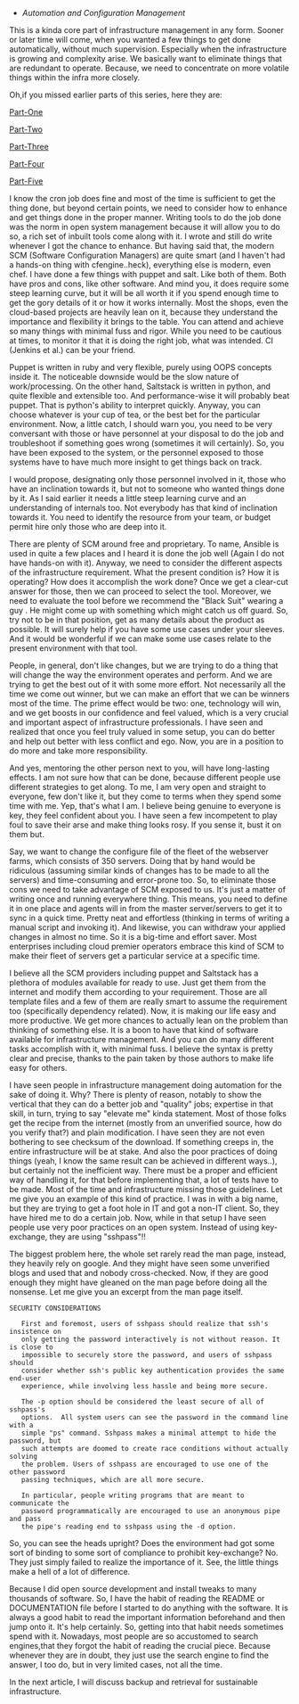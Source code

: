 * *Automation and Configuration Management*

This is a kinda core part of infrastructure management in any form. Sooner or
later time will come, when you wanted a few things to get done automatically,
without much supervision. Especially when the infrastructure is growing and
complexity arise. We basically want to eliminate things that are redundant to
operate. Because, we need to concentrate on more volatile things within the
infra more closely.

Oh,if you missed earlier parts of this series, here they are:

[Part-One](https://unixbhaskar.wordpress.com/2022/04/26/linux-infrastructure-management-part-i/)

[Part-Two](https://unixbhaskar.wordpress.com/2022/04/27/linux-infrastructure-management-part-ii/)

[Part-Three](https://unixbhaskar.wordpress.com/2022/04/28/linux-infrastructure-management-part-iii/)

[Part-Four](https://unixbhaskar.wordpress.com/2022/04/29/linux-infrastructure-management-part-iv/)

[Part-Five](https://unixbhaskar.wordpress.com/2022/04/30/linux-infrastructure-management-part-v/)

I know the cron job does fine and most of the time is sufficient to get the
thing done, but beyond certain points, we need to consider how to enhance and
get things done in the proper manner. Writing tools to do the job done was the
norm in open system management because it will allow you to do so, a rich set of
inbuilt tools come along with it. I wrote and still do write whenever I got the
chance to enhance. But having said that, the modern SCM (Software Configuration
Managers) are quite smart (and I haven't had a hands-on thing with
cfengine..heck), everything else is modern, even chef. I have done a few things
with puppet and salt. Like both of them. Both have pros and cons, like other
software. And mind you, it does require some steep learning curve, but it will
be all worth it if you spend enough time to get the gory details of it or how it
works internally. Most the shops, even the cloud-based projects are heavily lean
on it, because they understand the importance and flexibility it brings to the
table. You can attend and achieve so many things with minimal fuss and
rigor. While you need to be cautious at times, to monitor it that it is doing
the right job, what was intended. CI (Jenkins et al.) can be your friend.

Puppet is written in ruby and very flexible, purely using OOPS concepts inside
it. The noticeable downside would be the slow nature of work/processing. On the
other hand, Saltstack is written in python, and quite flexible and extensible
too. And performance-wise it will probably beat puppet. That is python's ability
to interpret quickly. Anyway, you can choose whatever is your cup of tea, or the
best bet for the particular environment. Now, a little catch, I should warn you,
you need to be very conversant with those or have personnel at your disposal to
do the job and troubleshoot if something goes wrong (sometimes it will
certainly). So, you have been exposed to the system, or the personnel exposed to
those systems have to have much more insight to get things back on track.

I would propose, designating only those personnel involved in it, those who have
an inclination towards it, but not to someone who wanted things done by it. As I
said earlier it needs a little steep learning curve and an understanding of
internals too. Not everybody has that kind of inclination towards it. You need
to identify the resource from your team, or budget permit hire only those who
are deep into it.

There are plenty of SCM around free and proprietary. To name, Ansible is used in
quite a few places and I heard it is done the job well (Again I do not have
hands-on with it). Anyway, we need to consider the different aspects of the
infrastructure requirement. What the present condition is? How it is operating?
How does it accomplish the work done? Once we get a clear-cut answer for those,
then we can proceed to select the tool. Moreover, we need to evaluate the tool
before we recommend the "Black Suit" wearing a guy . He might come up with
something which might catch us off guard. So, try not to be in that position,
get as many details about the product as possible. It will surely help if you
have some use cases under your sleeves.  And it would be wonderful if we can
make some use cases relate to the present environment with that tool.

People, in general, don't like changes, but we are trying to do a thing that
will change the way the environment operates and perform. And we are trying to
get the best out of it with some more effort. Not necessarily all the time we
come out winner, but we can make an effort that we can be winners most of the
time. The prime effect would be two: one, technology will win, and we get boosts
in our confidence and feel valued, which is a very crucial and important aspect
of infrastructure professionals. I have seen and realized that once you feel
truly valued in some setup, you can do better and help out better with less
conflict and ego. Now, you are in a position to do more and take more
responsibility.

And yes, mentoring the other person next to you, will have long-lasting
effects. I am not sure how that can be done, because different people use
different strategies to get along. To me, I am very open and straight to
everyone, few don't like it, but they come to terms when they spend some time
with me. Yep, that's what I am. I believe being genuine to everyone is key, they
feel confident about you. I have seen a few incompetent to play foul to save
their arse and make thing looks rosy. If you sense it, bust it on them but.

Say, we want to change the configure file of the fleet of the webserver farms,
which consists of 350 servers. Doing that by hand would be ridiculous (assuming
similar kinds of changes has to be made to all the servers) and time-consuming
and error-prone too. So, to eliminate those cons we need to take advantage of
SCM exposed to us. It's just a matter of writing once and running everywhere
thing. This means, you need to define it in one place and agents will in from
the master server/servers to get it to sync in a quick time. Pretty neat and
effortless (thinking in terms of writing a manual script and invoking it). And
likewise, you can withdraw your applied changes in almost no time. So it is a
big-time and effort saver. Most enterprises including cloud premier operators
embrace this kind of SCM to make their fleet of servers get a particular service
at a specific time.

I believe all the SCM providers including puppet and Saltstack has a plethora of
modules available for ready to use. Just get them from the internet and modify
them according to your requirement. Those are all template files and a few of
them are really smart to assume the requirement too (specifically dependency
related). Now, it is making our life easy and more productive. We get more
chances to actually lean on the problem than thinking of something else. It is a
boon to have that kind of software available for infrastructure management. And
you can do many different tasks accomplish with it, with minimal fuss. I believe
the syntax is pretty clear and precise, thanks to the pain taken by those
authors to make life easy for others.

I have seen people in infrastructure management doing automation for the sake of
doing it. Why? There is plenty of reason, notably to show the vertical that they
can do a better job and "quality" jobs; expertise in that skill, in turn, trying
to say "elevate me" kinda statement. Most of those folks get the recipe from the
internet (mostly from an unverified source, how do you verify that?) and plain
modification. I have seen they are not even bothering to see checksum of the
download. If something creeps in, the entire infrastructure will be at
stake. And also the poor practices of doing things (yeah, I know the same result
can be achieved in different ways..), but certainly not the inefficient
way. There must be a proper and efficient way of handling it, for that before
implementing that, a lot of tests have to be made. Most of the time and
infrastructure missing those guidelines. Let me give you an example of this kind
of practice. I was in with a big name, but they are trying to get a foot hole in
IT and got a non-IT client. So, they have hired me to do a certain job. Now,
while in that setup I have seen people use very poor practices on an open
system. Instead of using key-exchange, they are using "sshpass"!!

The biggest problem here, the whole set rarely read the man page, instead, they
heavily rely on google. And they might have seen some unverified blogs and used
that and nobody cross-checked. Now, if they are good enough they might have
gleaned on the man page before doing all the nonsense. Let me give you an
excerpt from the man page itself.

```
SECURITY CONSIDERATIONS

   First and foremost, users of sshpass should realize that ssh's insistence on
   only getting the password interactively is not without reason. It is close to
   impossible to securely store the password, and users of sshpass should
   consider whether ssh's public key authentication provides the same end-user
   experience, while involving less hassle and being more secure.

   The -p option should be considered the least secure of all of sshpass's
   options.  All system users can see the password in the command line with a
   simple "ps" command. Sshpass makes a minimal attempt to hide the password, but
   such attempts are doomed to create race conditions without actually solving
   the problem. Users of sshpass are encouraged to use one of the other password
   passing techniques, which are all more secure.

   In particular, people writing programs that are meant to communicate the
   password programmatically are encouraged to use an anonymous pipe and pass
   the pipe's reading end to sshpass using the -d option.

```

So, you can see the heads upright? Does the environment had got some sort of
binding to some sort of compliance to prohibit key-exchange? No. They just
simply failed to realize the importance of it. See, the little things make a
hell of a lot of difference.

Because I did open source development and install tweaks to many thousands of
software. So, I have the habit of reading the README or DOCUMENTATION file
before I started to do anything with the software. It is always a good habit to
read the important information beforehand and then jump onto it. It's help
certainly. So, getting into that habit needs sometimes spend with it. Nowadays,
most people are so accustomed to search engines,that they forgot the habit of
reading the crucial piece. Because whenever they are in doubt, they just use the
search engine to find the answer, I too do, but in very limited cases, not all
the time.

In the next article, I will discuss backup and retrieval for sustainable
infrastructure.
